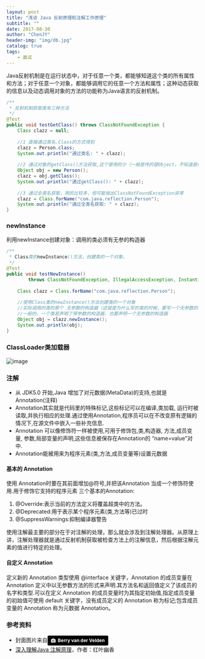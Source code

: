 ```yaml
---
layout: post
title: "浅谈 Java 反射原理和注解工作原理"
subtitle: ""
date: 2017-08-30
author: "ChenJY"
header-img: "img/db.jpg"
catalog: true
tags: 
    - 面试
---
```


Java反射机制是在运行状态中，对于任意一个类，都能够知道这个类的所有属性和方法；对于任意一个对象，都能够调用它的任意一个方法和属性；这种动态获取的信息以及动态调用对象的方法的功能称为Java语言的反射机制。

```java
/** 
 * 反射机制获取类有三种方法 
 */  
@Test  
public void testGetClass() throws ClassNotFoundException {  
    Class clazz = null;  
  
    //1 直接通过类名.Class的方式得到  
    clazz = Person.class;  
    System.out.println("通过类名: " + clazz);  
  
    //2 通过对象的getClass()方法获取,这个使用的少（一般是传的是Object，不知道是什么类型的时候才用）  
    Object obj = new Person();  
    clazz = obj.getClass();  
    System.out.println("通过getClass(): " + clazz);  
  
    //3 通过全类名获取，用的比较多，但可能抛出ClassNotFoundException异常  
    clazz = Class.forName("com.java.reflection.Person");  
    System.out.println("通过全类名获取: " + clazz);  
}  
```

### newInstance

利用newInstance创建对象：调用的类必须有无参的构造器

```java
/** 
 * Class类的newInstance()方法，创建类的一个对象。 
 */  
@Test  
public void testNewInstance()  
        throws ClassNotFoundException, IllegalAccessException, InstantiationException {  
  
    Class clazz = Class.forName("com.java.reflection.Person");  
  
    //使用Class类的newInstance()方法创建类的一个对象  
    //实际调用的类的那个 无参数的构造器（这就是为什么写的类的时候，要写一个无参数的构造器，就是给反射用的）  
    //一般的，一个类若声明了带参数的构造器，也要声明一个无参数的构造器  
    Object obj = clazz.newInstance();  
    System.out.println(obj);  
} 
```

### ClassLoader类加载器

![image](http://img.blog.csdn.net/20130625103818562?watermark/2/text/aHR0cDovL2Jsb2cuY3Nkbi5uZXQveGlhb3hpYW44MDIz/font/5a6L5L2T/fontsize/400/fill/I0JBQkFCMA==/dissolve/70/gravity/Center)

### 注解

* 从 JDK5.0 开始,Java 增加了对元数据(MetaData)的支持,也就是Annotation(注释)
* Annotation其实就是代码里的特殊标记,这些标记可以在编译,类加载, 运行时被读取,并执行相应的处理.通过使用Annotation,程序员可以在不改变原有逻辑的情况下,在源文件中嵌入一些补充信息.
* Annotation 可以像修饰符一样被使用,可用于修饰包,类,构造器, 方法,成员变量, 参数,局部变量的声明,这些信息被保存在Annotation的 “name=value”对中.
* Annotation能被用来为程序元素(类,方法,成员变量等)设置元数据

#### 基本的 Annotation

使用 Annotation时要在其前面增加@符号,并把该Annotation 当成一个修饰符使用.用于修饰它支持的程序元素
三个基本的Annotation:
1. @Override:表示当前的方法定义将覆盖超类中的方法。
2. @Deprecated:用于表示某个程序元素(类,方法等)已过时
3. @SuppressWarnings:抑制编译器警告

使用注解最主要的部分在于对注解的处理，那么就会涉及到注解处理器。从原理上讲，注解处理器就是通过反射机制获取被检查方法上的注解信息，然后根据注解元素的值进行特定的处理。

#### 自定义 Annotation

定义新的 Annotation 类型使用 @interface 关键字，Annotation 的成员变量在 Annotation 定义中以无参数方法的形式来声明.其方法名和返回值定义了该成员的名字和类型.可以在定义 Annotation 的成员变量时为其指定初始值,指定成员变量的初始值可使用 default 关键字，没有成员定义的 Annotation 称为标记;包含成员变量的 Annotation 称为元数据 Annotation。

### 参考资料
* 封面图片来自<a style="background-color:black;color:white;text-decoration:none;padding:4px 6px;font-family:-apple-system, BlinkMacSystemFont, &quot;San Francisco&quot;, &quot;Helvetica Neue&quot;, Helvetica, Ubuntu, Roboto, Noto, &quot;Segoe UI&quot;, Arial, sans-serif;font-size:12px;font-weight:bold;line-height:1.2;display:inline-block;border-radius:3px;" href="http://unsplash.com/@berry807?utm_medium=referral&amp;utm_campaign=photographer-credit&amp;utm_content=creditBadge" target="_blank" rel="noopener noreferrer" title="Download free do whatever you want high-resolution photos from Berry van der Velden"><span style="display:inline-block;padding:2px 3px;"><svg xmlns="http://www.w3.org/2000/svg" style="height:12px;width:auto;position:relative;vertical-align:middle;top:-1px;fill:white;" viewBox="0 0 32 32"><title></title><path d="M20.8 18.1c0 2.7-2.2 4.8-4.8 4.8s-4.8-2.1-4.8-4.8c0-2.7 2.2-4.8 4.8-4.8 2.7.1 4.8 2.2 4.8 4.8zm11.2-7.4v14.9c0 2.3-1.9 4.3-4.3 4.3h-23.4c-2.4 0-4.3-1.9-4.3-4.3v-15c0-2.3 1.9-4.3 4.3-4.3h3.7l.8-2.3c.4-1.1 1.7-2 2.9-2h8.6c1.2 0 2.5.9 2.9 2l.8 2.4h3.7c2.4 0 4.3 1.9 4.3 4.3zm-8.6 7.5c0-4.1-3.3-7.5-7.5-7.5-4.1 0-7.5 3.4-7.5 7.5s3.3 7.5 7.5 7.5c4.2-.1 7.5-3.4 7.5-7.5z"></path></svg></span><span style="display:inline-block;padding:2px 3px;">Berry van der Velden</span></a>
* [深入理解Java 注解原理](http://blog.csdn.net/zhang0558/article/details/52643016)，作者：红叶幽香
 